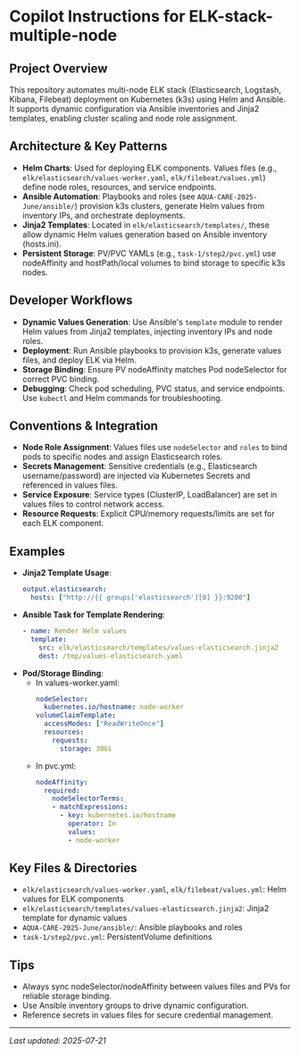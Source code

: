 # Copilot Instructions for ELK-stack-multiple-node

## Project Overview
This repository automates multi-node ELK stack (Elasticsearch, Logstash, Kibana, Filebeat) deployment on Kubernetes (k3s) using Helm and Ansible. It supports dynamic configuration via Ansible inventories and Jinja2 templates, enabling cluster scaling and node role assignment.

## Architecture & Key Patterns
- **Helm Charts**: Used for deploying ELK components. Values files (e.g., `elk/elasticsearch/values-worker.yaml`, `elk/filebeat/values.yml`) define node roles, resources, and service endpoints.
- **Ansible Automation**: Playbooks and roles (see `AQUA-CARE-2025-June/ansible/`) provision k3s clusters, generate Helm values from inventory IPs, and orchestrate deployments.
- **Jinja2 Templates**: Located in `elk/elasticsearch/templates/`, these allow dynamic Helm values generation based on Ansible inventory (hosts.ini).
- **Persistent Storage**: PV/PVC YAMLs (e.g., `task-1/step2/pvc.yml`) use nodeAffinity and hostPath/local volumes to bind storage to specific k3s nodes.

## Developer Workflows
- **Dynamic Values Generation**: Use Ansible's `template` module to render Helm values from Jinja2 templates, injecting inventory IPs and node roles.
- **Deployment**: Run Ansible playbooks to provision k3s, generate values files, and deploy ELK via Helm.
- **Storage Binding**: Ensure PV nodeAffinity matches Pod nodeSelector for correct PVC binding.
- **Debugging**: Check pod scheduling, PVC status, and service endpoints. Use `kubectl` and Helm commands for troubleshooting.

## Conventions & Integration
- **Node Role Assignment**: Values files use `nodeSelector` and `roles` to bind pods to specific nodes and assign Elasticsearch roles.
- **Secrets Management**: Sensitive credentials (e.g., Elasticsearch username/password) are injected via Kubernetes Secrets and referenced in values files.
- **Service Exposure**: Service types (ClusterIP, LoadBalancer) are set in values files to control network access.
- **Resource Requests**: Explicit CPU/memory requests/limits are set for each ELK component.

## Examples
- **Jinja2 Template Usage**:
  ```yaml
  output.elasticsearch:
    hosts: ["http://{{ groups['elasticsearch'][0] }}:9200"]
  ```
- **Ansible Task for Template Rendering**:
  ```yaml
  - name: Render Helm values
    template:
      src: elk/elasticsearch/templates/values-elasticsearch.jinja2
      dest: /tmp/values-elasticsearch.yaml
  ```
- **Pod/Storage Binding**:
  - In values-worker.yaml:
    ```yaml
    nodeSelector:
      kubernetes.io/hostname: node-worker
    volumeClaimTemplate:
      accessModes: ["ReadWriteOnce"]
      resources:
        requests:
          storage: 30Gi
    ```
  - In pvc.yml:
    ```yaml
    nodeAffinity:
      required:
        nodeSelectorTerms:
        - matchExpressions:
          - key: kubernetes.io/hostname
            operator: In
            values:
            - node-worker
    ```

## Key Files & Directories
- `elk/elasticsearch/values-worker.yaml`, `elk/filebeat/values.yml`: Helm values for ELK components
- `elk/elasticsearch/templates/values-elasticsearch.jinja2`: Jinja2 template for dynamic values
- `AQUA-CARE-2025-June/ansible/`: Ansible playbooks and roles
- `task-1/step2/pvc.yml`: PersistentVolume definitions

## Tips
- Always sync nodeSelector/nodeAffinity between values files and PVs for reliable storage binding.
- Use Ansible inventory groups to drive dynamic configuration.
- Reference secrets in values files for secure credential management.

---
_Last updated: 2025-07-21_
